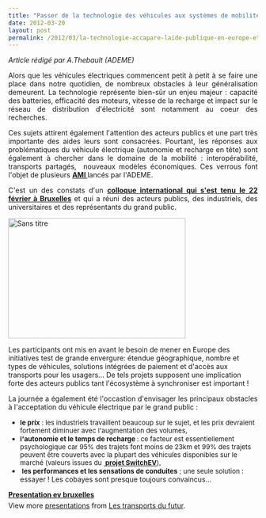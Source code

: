 ```yaml
---
title: "Passer de la technologie des véhicules aux systèmes de mobilité, également au niveau Européen"
date: 2012-03-20
layout: post
permalink: /2012/03/la-technologie-accapare-laide-publique-en-europe-et-la-mobilite-cest-pour-quand.html
---
```


<p style="text-align: justify"><em>Article rédigé par A.Thebault (ADEME)</em></p> <p style="text-align: justify">Alors que les véhicules électriques commencent petit à petit à se faire une place dans notre quotidien, de nombreux obstacles à leur généralisation demeurent. La technologie représente bien-sûr un enjeu majeur : capacité des batteries, efficacité des moteurs, vitesse de la recharge et impact sur le réseau de distribution d'électricité sont notamment au coeur des recherches.</p> <p style="text-align: justify">Ces sujets attirent également l'attention des acteurs publics et une part très importante des aides leurs sont consacrées. Pourtant, les réponses aux problématiques du véhicule électrique (autonomie et recharge en tête) sont également à chercher dans le domaine de la mobilité : interopérabilité, transports partagés,  nouveaux modèles économiques. Ces verrous font l'objet de plusieurs <a href="http://www.ami-mobilite.com" target="_blank"><strong>AMI </strong></a>lancés par l'ADEME.</p> <p style="text-align: justify">C'est un des constats d'un <strong><a href="http://publicpolicyexchange.co.uk/events/CB22-PPE2.php" target="_blank" title="page_colloque">colloque international qui s'est tenu le 22 février à Bruxelles</a></strong> et qui a réuni des acteurs publics, des industriels, des universitaires et des représentants du grand public.</p> <p style="text-align: justify"><a href="/wp-content/uploads/sites/6/old/6a0120a66d2ad4970b016763dde7d4970b-pi.jpg"><img alt="Sans titre" border="0" height="243" src="/wp-content/uploads/sites/6/old/6a0120a66d2ad4970b016763dde7d4970b-800wi.jpg" style="margin-left: auto;margin-right: auto" title="Sans titre" width="358" /></a> </p>  <!--more-->  Les participants ont mis en avant le besoin de mener en Europe des initiatives test de grande envergure: étendue géographique, nombre et types de véhicules, solutions intégrées de paiement et d'accès aux transports pour les usagers... De tels projets supposent une implication forte des acteurs publics tant l'écosystème à synchroniser est important ! <p style="text-align: justify">La journée a également été l'occastion d'envisager les principaux obstacles à l'acceptation du véhicule électrique par le grand public :</p> <ul> <li><span style="font-size: 10pt"><strong>le prix</strong> : les industriels travaillent beaucoup sur le sujet, et les prix devraient fortement diminuer avec l'augmentation des volumes,</span></li> <li><span style="font-size: 10pt"><strong>l'autonomie et le temps de recharge </strong>: ce facteur est essentiellement psychologique car 95% des trajets font moins de 23km et 99% des trajets peuvent être couverts avec la plupart des véhicules disponibles sur le marché (valeurs issues du <a href="http://www.switchev.co.uk/" target="_blank"><strong> </strong></a><strong><a href="http://vehicletrial.switchev.co.uk/home.aspx" target="_self" title="SwithEV">projet SwitchEV</a></strong>),</span></li> <li><span style="font-size: 10pt"> </span><span style="font-size: 10pt"><strong>les performances et les sensations de conduites</strong> ; une seule solution </span>: essayer ! Les cobayes sont presque toujours convaincus... <ul> </ul> </li> </ul> <div id="__ss_12076467" style="width: 425px"><strong style="margin: 12px 0 4px"><a href="http://www.slideshare.net/transportsdufutur/presentation-ev-bruxelles" title="Presentation ev bruxelles">Presentation ev bruxelles</a></strong>         <div style="padding: 5px 0 12px">View more <a href="http://www.slideshare.net/">presentations</a> from <a href="http://www.slideshare.net/transportsdufutur">Les transports du futur</a>.</div> </div>